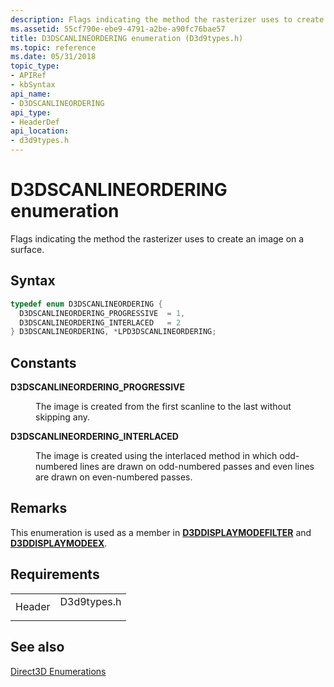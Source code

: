 ```yaml
---
description: Flags indicating the method the rasterizer uses to create an image on a surface.
ms.assetid: 55cf790e-ebe9-4791-a2be-a90fc76bae57
title: D3DSCANLINEORDERING enumeration (D3d9types.h)
ms.topic: reference
ms.date: 05/31/2018
topic_type: 
- APIRef
- kbSyntax
api_name: 
- D3DSCANLINEORDERING
api_type: 
- HeaderDef
api_location: 
- d3d9types.h
---
```


# D3DSCANLINEORDERING enumeration

Flags indicating the method the rasterizer uses to create an image on a surface.

## Syntax


```C++
typedef enum D3DSCANLINEORDERING { 
  D3DSCANLINEORDERING_PROGRESSIVE  = 1,
  D3DSCANLINEORDERING_INTERLACED   = 2
} D3DSCANLINEORDERING, *LPD3DSCANLINEORDERING;
```



## Constants

<dl> <dt>

<span id="D3DSCANLINEORDERING_PROGRESSIVE"></span><span id="d3dscanlineordering_progressive"></span>**D3DSCANLINEORDERING\_PROGRESSIVE**
</dt> <dd>

The image is created from the first scanline to the last without skipping any.

</dd> <dt>

<span id="D3DSCANLINEORDERING_INTERLACED"></span><span id="d3dscanlineordering_interlaced"></span>**D3DSCANLINEORDERING\_INTERLACED**
</dt> <dd>

The image is created using the interlaced method in which odd-numbered lines are drawn on odd-numbered passes and even lines are drawn on even-numbered passes.

</dd> </dl>

## Remarks

This enumeration is used as a member in [**D3DDISPLAYMODEFILTER**](d3ddisplaymodefilter.md) and [**D3DDISPLAYMODEEX**](d3ddisplaymodeex.md).

## Requirements



|                   |                                                                                        |
|-------------------|----------------------------------------------------------------------------------------|
| Header<br/> | <dl> <dt>D3d9types.h</dt> </dl> |



## See also

<dl> <dt>

[Direct3D Enumerations](dx9-graphics-reference-d3d-enums.md)
</dt> </dl>

 

 




